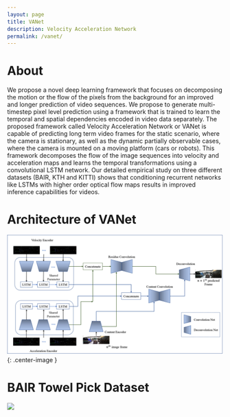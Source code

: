 ```yaml
---
layout: page
title: VANet
description: Velocity Acceleration Network
permalink: /vanet/
---
```


# About
 We propose a novel deep learning framework that focuses on decomposing the motion or the flow of the pixels from the background for an improved and longer prediction of video sequences. We propose to generate multi-timestep pixel level prediction using a framework that is trained to learn the temporal and spatial dependencies encoded in  video data separately. The proposed framework called Velocity Acceleration Network or VANet is  capable of predicting long term video frames for the static scenario, where the camera is stationary, as well as the dynamic partially observable cases, where the camera is mounted on a moving platform (cars or robots). This framework decomposes the flow of the image sequences into velocity and acceleration maps and learns the temporal transformations using a convolutional LSTM network. Our detailed empirical study on three different  datasets (BAIR, KTH and KITTI) shows that conditioning recurrent networks like LSTMs with higher order optical flow maps results in improved inference capabilities for videos. 
# Architecture of VANet 
![](/images/VANet.png){: .center-image }
<!-- *Turtlebot3 (Left), Lego Mindstorms (right)* -->
# BAIR Towel Pick Dataset
<!-- Ground Truth               |  VANet                     | MCNet                    |  SVG
:-------------------------:|:--------------------------:|:------------------------:|:-------------------------: -->
<!-- ![](/images/gt.gif)    ![](/images/VANet.gif) ![](/images/MCNet.gif)    ![](/images/svg.gif) -->
<!-- <p float="center"> -->
<img src="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@https://github.com/meenakshisarkar/Motion-Prediction-and-Planning/tree/gh-pages/images/gt.gif" width="425"/> 
<!-- <img src="images/VANet.gif" width="425"/>  <img src="images/MCNet.gif" width="425"/> <img src="images/svg.gif" width="425"/>   -->
<!-- </p> -->

